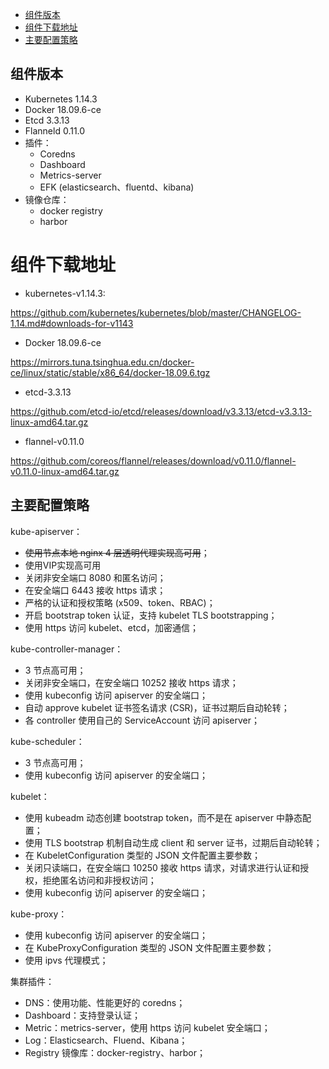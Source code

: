 <!-- TOC -->

- [组件版本](#组件版本)
- [组件下载地址](#组件下载地址)
- [主要配置策略](#主要配置策略)

<!-- /TOC -->

## 组件版本

+ Kubernetes 1.14.3
+ Docker 18.09.6-ce
+ Etcd 3.3.13
+ Flanneld 0.11.0
+ 插件：
    - Coredns
    - Dashboard
    - Metrics-server
    - EFK (elasticsearch、fluentd、kibana)
+ 镜像仓库：
    - docker registry
    - harbor

# 组件下载地址

- kubernetes-v1.14.3:

https://github.com/kubernetes/kubernetes/blob/master/CHANGELOG-1.14.md#downloads-for-v1143

- Docker 18.09.6-ce

https://mirrors.tuna.tsinghua.edu.cn/docker-ce/linux/static/stable/x86_64/docker-18.09.6.tgz

- etcd-3.3.13

https://github.com/etcd-io/etcd/releases/download/v3.3.13/etcd-v3.3.13-linux-amd64.tar.gz

- flannel-v0.11.0

https://github.com/coreos/flannel/releases/download/v0.11.0/flannel-v0.11.0-linux-amd64.tar.gz

## 主要配置策略

kube-apiserver：

+ ~~使用节点本地 nginx 4 层透明代理实现高可用~~；
+ 使用VIP实现高可用
+ 关闭非安全端口 8080 和匿名访问；
+ 在安全端口 6443 接收 https 请求；
+ 严格的认证和授权策略 (x509、token、RBAC)；
+ 开启 bootstrap token 认证，支持 kubelet TLS bootstrapping；
+ 使用 https 访问 kubelet、etcd，加密通信；

kube-controller-manager：

+ 3 节点高可用；
+ 关闭非安全端口，在安全端口 10252 接收 https 请求；
+ 使用 kubeconfig 访问 apiserver 的安全端口；
+ 自动 approve kubelet 证书签名请求 (CSR)，证书过期后自动轮转；
+ 各 controller 使用自己的 ServiceAccount 访问 apiserver；

kube-scheduler：

+ 3 节点高可用；
+ 使用 kubeconfig 访问 apiserver 的安全端口；

kubelet：

+ 使用 kubeadm 动态创建 bootstrap token，而不是在 apiserver 中静态配置；
+ 使用 TLS bootstrap 机制自动生成 client 和 server 证书，过期后自动轮转；
+ 在 KubeletConfiguration 类型的 JSON 文件配置主要参数；
+ 关闭只读端口，在安全端口 10250 接收 https 请求，对请求进行认证和授权，拒绝匿名访问和非授权访问；
+ 使用 kubeconfig 访问 apiserver 的安全端口；

kube-proxy：

+ 使用 kubeconfig 访问 apiserver 的安全端口；
+ 在 KubeProxyConfiguration  类型的 JSON 文件配置主要参数；
+ 使用 ipvs 代理模式；

集群插件：

+ DNS：使用功能、性能更好的 coredns；
+ Dashboard：支持登录认证；
+ Metric：metrics-server，使用 https 访问 kubelet 安全端口；
+ Log：Elasticsearch、Fluend、Kibana；
+ Registry 镜像库：docker-registry、harbor；